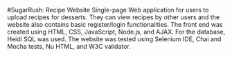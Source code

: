 #SugarRush: Recipe Website
Single-page Web application for users to upload recipes for desserts. They can view recipes by other users and the website also contains basic register/login functionalities. The front end was created using HTML, CSS, JavaScript, Node.js, and AJAX. For the database, Heidi SQL was used. The website was tested using Selenium IDE, Chai and Mocha tests, Nu HTML, and W3C validator.
